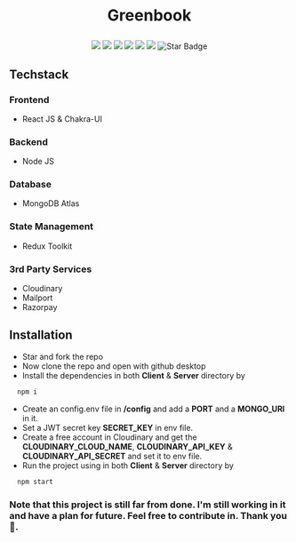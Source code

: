 # <p align="center">Greenbook

<p align="center">
<img src=https://badges.frapsoft.com/os/v2/open-source.svg?v"/>
<img src=https://visitor-badge.glitch.me/badge?page_id=bishnudev1.greenbook"/>
<img src="https://img.shields.io/github/license/bishnudev1/greenbook"/>
<img src="https://img.shields.io/github/stars/bishnudev1/greenbook"/>
<img src="https://img.shields.io/github/forks/bishnudev1/greenbook"/>
<img src="https://img.shields.io/badge/Contributors-Welcome-orange"/>
<img src="https://img.shields.io/static/v1?label=%F0%9F%8C%9F&message=If%20Useful&style=style=flat&color=BC4E99" alt="Star Badge"/>
</p>

## Techstack
### Frontend
- React JS & Chakra-UI

### Backend
- Node JS

### Database
- MongoDB Atlas

### State Management
- Redux Toolkit

### 3rd Party Services
- Cloudinary
- Mailport
- Razorpay

## Installation
- Star and fork the repo
- Now clone the repo and open with github desktop
- Install the dependencies in both <b>Client</b> & <b>Server</b> directory by
```bash
  npm i
```
- Create an config.env file in <b>/config</b> and add a <b>PORT</b> and a <b>MONGO_URI</b> in it.
- Set a JWT secret key <b>SECRET_KEY</b> in env file.
- Create a free account in Cloudinary and get the <b>CLOUDINARY_CLOUD_NAME</b>, <b>CLOUDINARY_API_KEY</b> & <b>CLOUDINARY_API_SECRET</b> and set it to env file.
- Run the project using in both <b>Client</b> & <b>Server</b> directory by 
```bash
  npm start
```


### Note that this project is still far from done. I'm still working in it and have a plan for future. Feel free to contribute in. Thank you 🙂.
